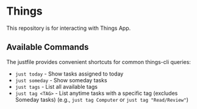 # Things

This repository is for interacting with Things App.

## Available Commands

The justfile provides convenient shortcuts for common things-cli queries:

- `just today` - Show tasks assigned to today
- `just someday` - Show someday tasks
- `just tags` - List all available tags
- `just tag <TAG>` - List anytime tasks with a specific tag (excludes Someday tasks) (e.g., `just tag Computer` or `just tag "Read/Review"`)
